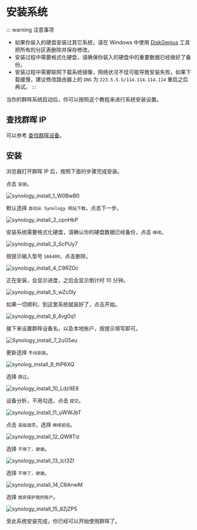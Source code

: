 # 安装系统

::: warning 注意事项
- 如果你装入的硬盘安装过其它系统，请在 Windows 中使用 [DiskGenius](https://www.diskgenius.cn/download.php) 工具把所有的分区表删除并保存修改。
- 安装过程中需要格式化硬盘，请确保你装入的硬盘中的重要数据已经做好了备份。
- 安装过程中需要联网下载系统镜像，网络状况不佳可能导致安装失败，如果下载缓慢，建议修改路由器上的 `DNS` 为 `223.5.5.5/114.114.114.114` 重启之后再试。
:::

当你的群晖系统启动后，你可以按照这个教程来进行系统安装设置。

## 查找群晖 IP

可以参考 [查找群晖设备](/synology/find_synology.md)。

## 安装

浏览器打开群晖 IP 后，按照下面的步骤完成安装。

点击 `安装`。

![synology_install_1_W0BwB0](https://img-1255332810.cos.ap-chengdu.myqcloud.com/synology_install_1_W0BwB0.png)

默认选择 `自动从 Synology 网站下载`，点击下一步。

![synology_install_2_cpnHbP](https://img-1255332810.cos.ap-chengdu.myqcloud.com/synology_install_2_cpnHbP.png)

安装系统需要格式化硬盘，请确认你的硬盘数据已经备份，点击 `继续`。

![synology_install_3_ScPUy7](https://img-1255332810.cos.ap-chengdu.myqcloud.com/synology_install_3_ScPUy7.png)

按提示输入型号 `SA6400`，点击删除。

![synology_install_4_C9RZOc](https://img-1255332810.cos.ap-chengdu.myqcloud.com/synology_install_4_C9RZOc.png)

正在安装，会显示进度，之后会显示倒计时 10 分钟。

![synology_install_5_wZc0ly](https://img-1255332810.cos.ap-chengdu.myqcloud.com/synology_install_5_wZc0ly.png)

如果一切顺利，到这里系统就装好了，点击开始。

![synology_install_6_4vg0q1](https://img-1255332810.cos.ap-chengdu.myqcloud.com/synology_install_6_4vg0q1.png)

接下来设置群晖设备名，以及本地账户，按提示填写即可。

![Synology_install_7_2uG5eu](https://img-1255332810.cos.ap-chengdu.myqcloud.com/Synology_install_7_2uG5eu.png)

更新选择 `手动安装`。

![synolog_install_9_thP6XQ](https://img-1255332810.cos.ap-chengdu.myqcloud.com/synolog_install_9_thP6XQ.png)

选择 `跳过`。

![synology_install_10_Ldz9E8](https://img-1255332810.cos.ap-chengdu.myqcloud.com/synology_install_10_Ldz9E8.png)

设备分析，不用勾选，点击 `提交`。

![synology_install_11_uWWJbT](https://img-1255332810.cos.ap-chengdu.myqcloud.com/synology_install_11_uWWJbT.png)

点击 `高级选项`，选择 `继续前往`。

![synology_install_12_QW8Tiz](https://img-1255332810.cos.ap-chengdu.myqcloud.com/synology_install_12_QW8Tiz.png)

选择 `不用了，谢谢`。

![synology_install_13_Ict3Zl](https://img-1255332810.cos.ap-chengdu.myqcloud.com/synology_install_13_Ict3Zl.png)

选择 `不用了，谢谢`。

![synology_install_14_C6AnwM](https://img-1255332810.cos.ap-chengdu.myqcloud.com/synology_install_14_C6AnwM.png)

选择 `放弃保护我的账户`。

![synology_install_15_8ZjZP5](https://img-1255332810.cos.ap-chengdu.myqcloud.com/synology_install_15_8ZjZP5.png)

至此系统安装完成，你已经可以开始使用群晖了。